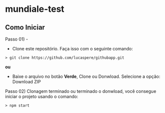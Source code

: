 # mundiale-test

## Como Iniciar

Passo 01) - 
- Clone este repositório. Faça isso com o seguinte comando:
```
> git clone https://github.com/lucaspere/githubapp.git
```
**ou**
- Baixe o arquivo no botão **Verde**, Clone ou Donwload. Selecione a opção: Download ZIP

Passo 02) Clonagem terminado ou terminado o donwload, você consegue iniciar o projeto usando o comando:
```
> npm start
```
